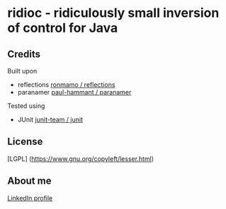 ridioc - ridiculously small inversion of control for Java
=========================================================

## Credits

Built upon
* reflections [ronmamo / reflections](https://github.com/ronmamo/reflections)
* paranamer [paul-hammant / paranamer](https://github.com/paul-hammant/paranamer)

Tested using
* JUnit [junit-team / junit](https://github.com/junit-team/junit)

## License

[LGPL] (https://www.gnu.org/copyleft/lesser.html)

## About me

[LinkedIn profile](http://www.linkedin.com/in/dkitc)

